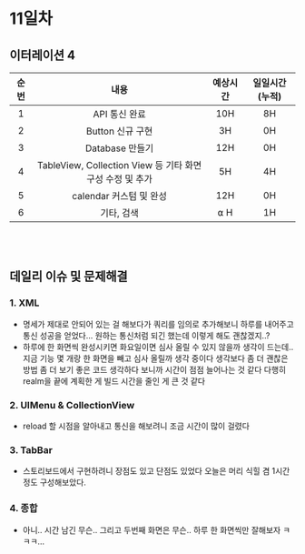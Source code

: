 # 11일차
## 이터레이션 4
|순번|내용|예상시간|일일시간 (누적)
|:---:|:-----:|:-------:|:-------:
|1|API 통신 완료| 10H | 8H 
|2|Button 신규 구현| 3H | 0H
|3|Database 만들기| 12H | 0H
|4|TableView, Collection View 등 기타 화면 구성 수정 및 추가| 5H | 4H
|5|calendar 커스텀 및 완성| 12H | 0H
|6|기타, 검색| ⍺ H | 1H


</br></br>
## 데일리 이슈 및 문제해결
### 1. XML
  - 명세가 제대로 안되어 있는 걸 해보다가 쿼리를 임의로 추가해보니 하루를 내어주고 통신 성공을 얻었다... 원하는 통신처럼 되긴 했는데 이렇게 해도 괜찮겠지..?
  - 하루에 한 화면씩 완성시키면 화요일이면 심사 올릴 수 있지 않을까 생각이 드는데.. 지금 기능 몇 개랑 한 화면을 빼고 심사 올릴까 생각 중이다 생각보다 좀 더 괜찮은 방법 좀 더 보기 좋은 코드 생각하다 보니까 시간이 점점 늘어나는 것 같다 다행히 realm을 끝에 계획한 게 빌드 시간을 줄인 게 큰 것 같다
### 2. UIMenu & CollectionView
  - reload 할 시점을 알아내고 통신을 해보려니 조금 시간이 많이 걸렸다
### 3. TabBar
  - 스토리보드에서 구현하려니 장점도 있고 단점도 있었다 오늘은 머리 식힐 겸 1시간 정도 구성해보았다.
### 4. 종합
  - 아니.. 시간 남긴 무슨.. 그리고 두번째 화면은 무슨.. 하루 한 화면씩만 잘해보자 ㅋㅋㅋ...
